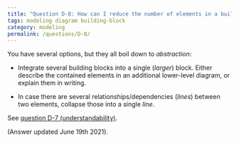 ```yaml
---
title: "Question D-8: How can I reduce the number of elements in a building block diagram?"
tags: modeling diagram building-block
category: modeling
permalink: /questions/D-8/
---
```


You have several options, but they all boil down to _abstraction_:

* Integrate several building blocks into a single (_larger_) block. 
Either describe the contained elements in an additional lower-level diagram,
or explain them in writing.

* In case there are several relationships/dependencies (_lines_) between two elements, collapse those into a single _line_.


See [question D-7 (understandability)](/questions/D-8).

(Answer updated June 19th 2021).
